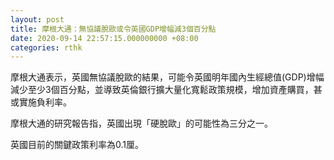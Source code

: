 ```yaml
---
layout: post
title: 摩根大通：無協議脫歐或令英國GDP增幅減3個百分點
date: 2020-09-14 22:57:15.000000000 +08:00
categories: rthk
---
```


摩根大通表示，英國無協議脫歐的結果，可能令英國明年國內生經總值(GDP)增幅減少至少3個百分點，並導致英倫銀行擴大量化寬鬆政策規模，增加資產購買，甚或實施負利率。

摩根大通的研究報告指，英國出現「硬脫歐」的可能性為三分之一。

英國目前的關鍵政策利率為0.1厘。
